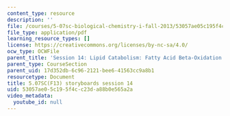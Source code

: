 ```yaml
---
content_type: resource
description: ''
file: /courses/5-07sc-biological-chemistry-i-fall-2013/53057ae05c195f4cc23da88b0e565a2a_sb_session14.pdf
file_type: application/pdf
learning_resource_types: []
license: https://creativecommons.org/licenses/by-nc-sa/4.0/
ocw_type: OCWFile
parent_title: 'Session 14: Lipid Catabolism: Fatty Acid Beta-Oxidation'
parent_type: CourseSection
parent_uid: 17d352db-6c96-2121-bee6-41563cc9a8b1
resourcetype: Document
title: 5.07SC(F13) storyboards session 14
uid: 53057ae0-5c19-5f4c-c23d-a88b0e565a2a
video_metadata:
  youtube_id: null
---
```

